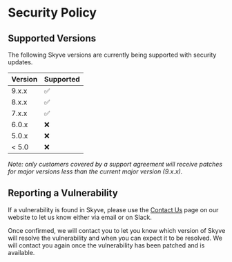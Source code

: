 # Security Policy

## Supported Versions

The following Skyve versions are currently being supported with security updates.

| Version | Supported          |
| ------- | ------------------ |
| 9.x.x   | :white_check_mark: |
| 8.x.x   | :white_check_mark: |
| 7.x.x   | :white_check_mark: |
| 6.0.x   | :x:                |
| 5.0.x   | :x:                |
| < 5.0   | :x:                |

_Note: only customers covered by a support agreement will receive patches for major versions less than the current major version (9.x.x)._

## Reporting a Vulnerability

If a vulnerability is found in Skyve, please use the [Contact Us](https://skyve.org/contact) 
page on our website to let us know either via email or on Slack.

Once confirmed, we will contact you to let you know which version of Skyve will resolve the 
vulnerability and when you can expect it to be resolved. We will contact you again once the 
vulnerability has been patched and is available.
